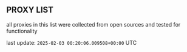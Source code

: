 ## PROXY LIST

all proxies in this list were collected from open sources and tested for functionality

last update: `2025-02-03 00:20:06.009508+00:00` UTC